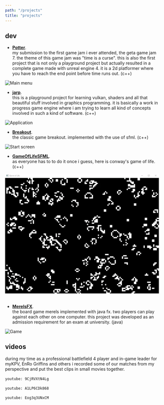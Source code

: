 ```yaml
---
path: "/projects"
title: "projects"
---
```


## dev

- **[Potter](https://github.com/zann1x/Potter)**.\
my submission to the first game jam i ever attended, the geta game jam 7. the theme of this game jam was "time is a curse". this is also the first project that is not only a playground project but actually resulted in a complete game made with unreal engine 4. it is a 2d platformer where you have to reach the end point before time runs out. (c++)

![Main menu](/images/potter_main_menu.png)

- **[jarp](https://github.com/zann1x/jarp)**.\
this is a playground project for learning vulkan, shaders and all that beautiful stuff involved in graphics programming. it is basically a work in progress game engine where i am trying to learn all kind of concepts involved in such a kind of software. (c++)

![Application](/images/application.png)

- **[Breakout](https://github.com/zann1x/Breakout)**.\
the classic game breakout. implemented with the use of sfml. (c++)

![Start screen](/images/breakout_start.png)

- **[GameOfLifeSFML](https://github.com/zann1x/GameOfLifeSFML)**.\
as everyone has to to do it once i guess, here is conway's game of life. (c++) 

<div class="text-center">
    <img src="https://raw.githubusercontent.com/zann1x/GameOfLifeSFML/master/Screenshots/Game.gif" alt="Game">
</div>
<br />

- **[MerelsFX](https://github.com/zann1x/MerelsFX)**.\
the board game merels implemented with java fx. two players can play against each other on one computer. this project was developed as an admission requirement for an exam at university. (java)

![Game](/images/merels_game.png)

## videos

during my time as a professional battlefield 4 player and in-game leader for myKPV, EnRo Griffins and others i recorded some of our matches from my perspective and put the best clips in small movies together.

`youtube: 9CjRVXtN4Lg`

`youtube: A1LP6CDk868`

`youtube: Eog3q3UNxCM`
